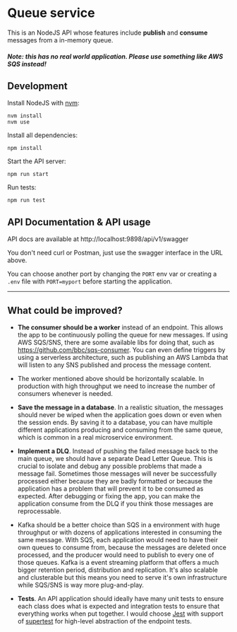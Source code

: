 # Queue service

This is an NodeJS API whose features include **publish** and **consume** messages from a in-memory queue.

##### Note: this has no real world application. Please use something like AWS SQS instead!

## Development

Install NodeJS with [nvm](https://github.com/nvm-sh/nvm):

```
nvm install
nvm use
```

Install all dependencies:

```
npm install
```

Start the API server:

```
npm run start
```

Run tests:

```
npm run test
```

## API Documentation & API usage

API docs are available at http://localhost:9898/api/v1/swagger

You don't need curl or Postman, just use the swagger interface in the URL above.

You can choose another port by changing the `PORT` env var or creating a `.env` file with `PORT=myport` before starting the application.

______________________________________________

## What could be improved?

- **The consumer should be a worker** instead of an endpoint. This allows the app to be continuously polling the queue for new messages. If using AWS SQS/SNS, there are some available libs for doing that, such as https://github.com/bbc/sqs-consumer. You can even define triggers by using a serverless architecture, such as publishing an AWS Lambda that will listen to any SNS published and process the message content.

- The worker mentioned above should be horizontally scalable. In production with high throughput we need to increase the number of consumers whenever is needed.

- **Save the message in a database**. In a realistic situation, the messages should never be wiped when the application goes down or even when the session ends. By saving it to a database, you can have multiple different applications producing and consuming from the same queue, which is common in a real microservice environment.

- **Implement a DLQ**. Instead of pushing the failed message back to the main queue, we should have a separate Dead Letter Queue. This is crucial to isolate and debug any possible problems that made a message fail. Sometimes those messages will never be successfully processed either because they are badly formatted or because the application has a problem that will prevent it to be consumed as expected. After debugging or fixing the app, you can make the application consume from the DLQ if you think those messages are reprocessable.

- Kafka should be a better choice than SQS in a environment with huge throughput or with dozens of applications interested in consuming the same message. With SQS, each application would need to have their own queues to consume from, because the messages are deleted once processed, and the producer would need to publish to every one of those queues. Kafka is a event streaming platform that offers a much bigger retention period, distribution and replication. It's also scalable and clusterable but this means you need to serve it's own infrastructure while SQS/SNS is way more plug-and-play.

- **Tests**. An API application should ideally have many unit tests to ensure each class does what is expected and integration tests to ensure that everything works when put together. I would choose [Jest](https://github.com/facebook/jest) with support of [supertest](https://github.com/visionmedia/supertest) for high-level abstraction of the endpoint tests.

